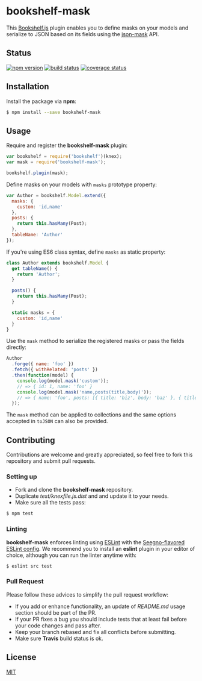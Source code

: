 # bookshelf-mask

This [Bookshelf.js](https://github.com/tgriesser/bookshelf) plugin enables you to define masks on your models and serialize to JSON based on its fields using the [json-mask](https://github.com/nemtsov/json-mask) API.

## Status

[![npm version][npm-image]][npm-url] [![build status][travis-image]][travis-url] [![coverage status][coveralls-image]][coveralls-url]

## Installation

Install the package via **npm**:

```sh
$ npm install --save bookshelf-mask
```

## Usage

Require and register the **bookshelf-mask** plugin:

```js
var bookshelf = require('bookshelf')(knex);
var mask = require('bookshelf-mask');

bookshelf.plugin(mask);
```

Define masks on your models with `masks` prototype property:

```js
var Author = bookshelf.Model.extend({
  masks: {
    custom: 'id,name'
  },
  posts: {
    return this.hasMany(Post);
  },
  tableName: 'Author'
});
```

If you're using ES6 class syntax, define `masks` as static property:

```js
class Author extends bookshelf.Model {
  get tableName() {
    return 'Author';
  }

  posts() {
    return this.hasMany(Post);
  }

  static masks = {
    custom: 'id,name'
  }
}
```

Use the `mask` method to serialize the registered masks or pass the fields directly:

```js
Author
  .forge({ name: 'foo' })
  .fetch({ withRelated: 'posts' })
  .then(function(model) {
    console.log(model.mask('custom'));
    // => { id: 1, name: 'foo' }
    console.log(model.mask('name,posts(title,body)'));
    // => { name: 'foo', posts: [{ title: 'biz', body: 'baz' }, { title: 'qux', body: 'qix' }]}
  });
```

The `mask` method can be applied to collections and the same options accepted in `toJSON` can also be provided.

## Contributing

Contributions are welcome and greatly appreciated, so feel free to fork this repository and submit pull requests.

### Setting up

- Fork and clone the **bookshelf-mask** repository.
- Duplicate *test/knexfile.js.dist* and and update it to your needs.
- Make sure all the tests pass:

```sh
$ npm test
```

### Linting

**bookshelf-mask** enforces linting using [ESLint](http://eslint.org/) with the [Seegno-flavored ESLint config](https://github.com/seegno/eslint-config-seegno). We recommend you to install an **eslint** plugin in your editor of choice, although you can run the linter anytime with:

```sh
$ eslint src test
```

### Pull Request

Please follow these advices to simplify the pull request workflow:

- If you add or enhance functionality, an update of *README.md* usage section should be part of the PR.
- If your PR fixes a bug you should include tests that at least fail before your code changes and pass after.
- Keep your branch rebased and fix all conflicts before submitting.
- Make sure **Travis** build status is ok.

## License

[MIT](https://opensource.org/licenses/MIT)

[coveralls-image]: https://img.shields.io/coveralls/seegno/bookshelf-mask/master.svg?style=flat-square
[coveralls-url]: https://coveralls.io/github/seegno/bookshelf-mask?branch=master
[npm-image]: https://img.shields.io/npm/v/bookshelf-mask.svg?style=flat-square
[npm-url]: https://npmjs.org/package/bookshelf-mask
[travis-image]: https://img.shields.io/travis/seegno/bookshelf-mask/master.svg?style=flat-square
[travis-url]: https://travis-ci.org/seegno/bookshelf-mask
